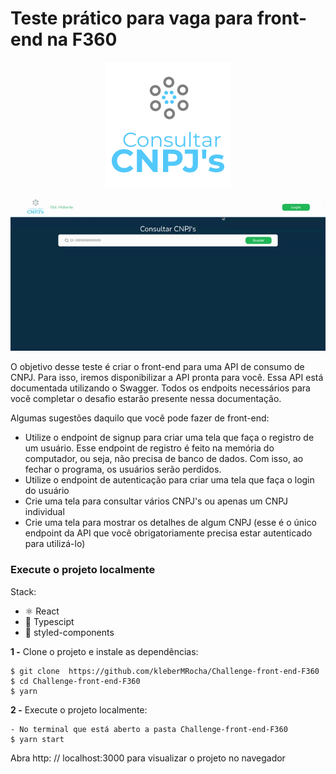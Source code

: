 # Teste prático para vaga para front-end na F360


<p align="center">
    <img src="https://github.com/kleberMRocha/Challenge-front-end-F360/blob/master/src/assets/logo.png" />
</p>

<p align="center">
  <img src="https://github.com/kleberMRocha/Challenge-front-end-F360/blob/master/screenshots/demo.gif" />
</p>



O objetivo desse teste é criar o front-end para uma API de consumo de CNPJ. Para isso, iremos disponibilizar a API pronta para você. Essa API está documentada utilizando o Swagger. Todos os endpoits necessários para você completar o desafio estarão presente nessa documentação.

Algumas sugestões daquilo que você pode fazer de front-end:

- Utilize o endpoint de signup para criar uma tela que faça o registro de um usuário. Esse endpoint de registro é feito na memória do computador, ou seja, não precisa de banco de dados. Com isso, ao fechar o programa, os usuários serão perdidos.
- Utilize o endpoint de autenticação para criar uma tela que faça o login do usuário
- Crie uma tela para consultar vários CNPJ's ou apenas um CNPJ individual
- Crie uma tela para mostrar os detalhes de algum CNPJ (esse é o único endpoint da API que você obrigatoriamente precisa estar autenticado para utilizá-lo)


### Execute o projeto localmente

Stack:

- ⚛️  React
- 🚀 Typescipt
- 💅 styled-components

**1 -**  Clone o projeto e instale as dependências:

```
$ git clone  https://github.com/kleberMRocha/Challenge-front-end-F360
$ cd Challenge-front-end-F360
$ yarn

```
**2 -** Execute o projeto localmente:

```
- No terminal que está aberto a pasta Challenge-front-end-F360
$ yarn start

```

Abra  http: // localhost:3000 para visualizar o projeto no navegador
